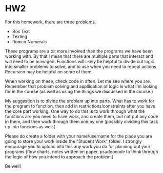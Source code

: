 # HW2

For this homework, there are three problems.
* Box Text
* Texting
* Roman Numerals

These programs are a bit more involved than the programs we have been working with.  By that I mean that there are multiple parts that interact and will need to be managed.  Functions will likely be helpful to divide out logic into smaller problems to solve, and to use when you need to repeat actions.  Recursion may be helpful on some of them.

When working on these, check code in often.  Let me see where you are.  Remember that problem solving and appllication of logic is what I'm looking for in the course (as well as using the things we discussed in the course.)

My suggestion is to divide the problem up into parts.  What has to work for the program to function, then add in restrictions/constraints after you have the core part working.  One way to do this is to work through what the functions are you need to have work, and create them, but not put any code in them, and then work through them one by one (possibly dividing this task up into funcions as well.)

Please do create a folder with your name/username for the place you are going to store your work inside the "Student Work" folder.  I strongly encourage you to upload into this any work you do for planning out your programs (flow charts, notes written on paper, psudeocode to think through the logic of how you intend to approach the problem.)

Be well!
